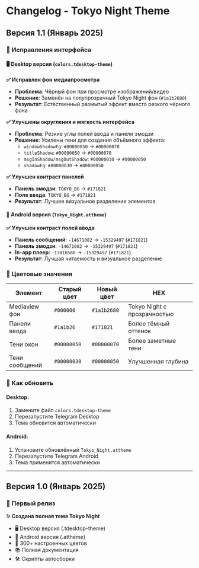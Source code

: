 # Changelog - Tokyo Night Theme

## Версия 1.1 (Январь 2025)

### 🔧 Исправления интерфейса

#### 🖥️ Desktop версия (`colors.tdesktop-theme`)

**✅ Исправлен фон медиапросмотра**
- **Проблема**: Чёрный фон при просмотре изображений/видео
- **Решение**: Заменён на полупрозрачный Tokyo Night фон (`#1a1b2680`)
- **Результат**: Естественный размытый эффект вместо резкого чёрного фона

**✅ Улучшены округления и мягкость интерфейса**
- **Проблема**: Резкие углы полей ввода и панели эмодзи
- **Решение**: Усилены тени для создания объёмного эффекта:
  - `windowShadowFg`: `#00000050` → `#00000070`
  - `titleShadow`: `#00000050` → `#00000070`
  - `msgInShadow/msgOutShadow`: `#00000030` → `#00000050`
  - `shadowFg`: `#00000030` → `#00000050`

**✅ Улучшен контраст панелей**
- **Панель эмодзи**: `TOKYO_BG` → `#171821`
- **Поле ввода**: `TOKYO_BG` → `#171821`
- **Результат**: Лучшее визуальное разделение элементов

#### 📱 Android версия (`Tokyo_Night.attheme`)

**✅ Улучшен контраст полей ввода**
- **Панель сообщений**: `-14671082` → `-15329497` (`#171821`)
- **Панель эмодзи**: `-14671082` → `-15329497` (`#171821`)
- **In-app плеер**: `-13816580` → `-15329497` (`#171821`)
- **Результат**: Лучшая читаемость и визуальное разделение

### 🎨 Цветовые значения

| Элемент | Старый цвет | Новый цвет | HEX |
|---------|-------------|------------|-----|
| Mediaview фон | `#000000` | `#1a1b2680` | Tokyo Night с прозрачностью |
| Панели ввода | `#1a1b26` | `#171821` | Более тёмный оттенок |
| Тени окон | `#00000050` | `#00000070` | Более заметные тени |
| Тени сообщений | `#00000030` | `#00000050` | Улучшенная глубина |

### 🚀 Как обновить

#### Desktop:
1. Замените файл `colors.tdesktop-theme`
2. Перезапустите Telegram Desktop
3. Тема обновится автоматически

#### Android:
1. Установите обновлённый `Tokyo_Night.attheme`
2. Перезапустите Telegram Android
3. Тема применится автоматически

---

## Версия 1.0 (Январь 2025)

### 🎉 Первый релиз

**✨ Создана полная тема Tokyo Night**
- 🖥️ Desktop версия (.tdesktop-theme)
- 📱 Android версия (.attheme)
- 🎨 300+ настроенных цветов
- 📚 Полная документация
- 🛠️ Скрипты автосборки 